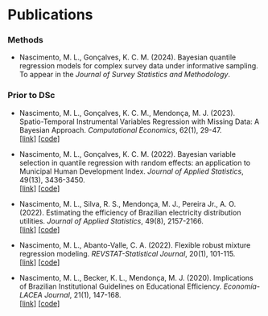 # Publications

<!--
## Publications

### Applications

### Pre-Doctoral
-->
### Methods

- Nascimento, M. L., Gonçalves, K. C. M. (2024). Bayesian quantile regression models for complex survey data under informative sampling. To appear in the _Journal of Survey Statistics and Methodology_.

### Prior to DSc

- Nascimento, M. L., Gonçalves, K. C. M., Mendonça, M. J. (2023). Spatio-Temporal Instrumental Variables Regression with Missing Data: A Bayesian Approach. _Computational Economics_, 62(1), 29-47. <br>
  [[link]](https://doi.org/10.1007/s10614-022-10269-z) [[code]](https://github.com/marcuslavagnole/SpatioTemporal_IV_regression)

- Nascimento, M. L., Gonçalves, K. C. M. (2022). Bayesian variable selection in quantile regression with random effects: an application to Municipal Human Development Index. _Journal of Applied Statistics_, 49(13), 3436-3450. <br>
  [[link]](https://doi.org/10.1080/02664763.2021.1950654) [[code]](https://github.com/marcuslavagnole/Quantile_regression_MHDI)

- Nascimento, M. L., Silva, R. S., Mendonça, M. J., Pereira Jr., A. O. (2022). Estimating the efficiency of Brazilian electricity distribution utilities. _Journal of Applied Statistics_, 49(8), 2157-2166. <br>
  [[link]](https://doi.org/10.1080/02664763.2021.1890000) [[code]](https://github.com/marcuslavagnole/Electricity_distribution_efficiency)

- Nascimento, M. L., Abanto-Valle, C. A. (2022). Flexible robust mixture regression modeling. _REVSTAT-Statistical Journal_, 20(1), 101-115. <br>
  [[link]](https://doi.org/10.57805/revstat.v20i1.365) [[code]](https://github.com/marcuslavagnole/Mixture_regression_SMSN)

- Nascimento, M. L., Becker, K. L., Mendonça, M. J. (2020). Implications of Brazilian Institutional Guidelines on Educational Efficiency. _Economía-LACEA Journal_, 21(1), 147-168. <br>
  [[link]](https://doi.org/10.1353/eco.2020.0009) [[code]](https://github.com/marcuslavagnole/Educational_efficiency)

